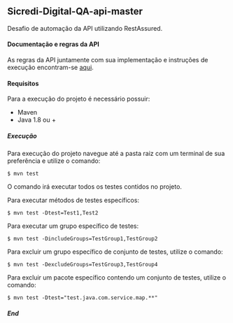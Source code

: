 ## Sicredi-Digital-QA-api-master

Desafio de automação da API utilizando RestAssured.

#### Documentação e regras da API

As regras da API juntamente com sua implementação e instruções de execução encontram-se [aqui](https://reqres.in/). 

#### Requisitos

Para a execução do projeto é necessário possuir:
- Maven
- Java 1.8 ou +

##### Execução

Para execução do projeto navegue até a pasta raiz com um terminal de sua preferência e utilize o comando:

`$ mvn test`

O comando irá executar todos os testes contidos no projeto.

Para executar métodos de testes específicos: 

`$ mvn test -Dtest=Test1,Test2`

Para executar um grupo específico de testes:

`$ mvn test -DincludeGroups=TestGroup1,TestGroup2` 

Para excluir um grupo específico de conjunto de testes, utilize o comando: 

`$ mvn test -DexcludeGroups=TestGroup3,TestGroup4`

Para excluir um pacote específico contendo um conjunto de testes, utilize o comando: 

`$ mvn test -Dtest="test.java.com.service.map.**"`

##### End
